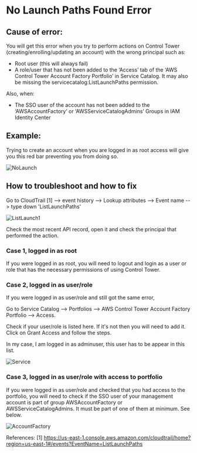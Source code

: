 # No Launch Paths Found Error



## Cause of error:
You will get this error when you try to perform actions on Control Tower (creating/enrolling/updating an account) with the wrong principal such as:
+ Root user (this will always fail)
+ A role/user that has not been added to the ‘Access’ tab of the ‘AWS Control Tower Account Factory Portfolio’ in Service Catalog. It may also be missing the servicecatalog:ListLaunchPaths permission.

Also, when:
+ The SSO user of the account has not been added to the ‘AWSAccountFactory’ or ‘AWSServiceCatalogAdmins’ Groups in IAM Identity Center

## Example:
Trying to create an account when you are logged in as root access will give you this red bar preventing you from doing so.

![NoLaunch](https://github.com/Luchiap/Control-tower_No-Launch-Paths-Found-Error/assets/83933068/808ebc46-fc1d-40e3-b831-16483063799c)


## How to troubleshoot and how to fix

Go to CloudTrail [1] --> event history --> Lookup attributes --> Event name --> type down 'ListLaunchPaths'

![ListLaunch1](https://github.com/Luchiap/Control-tower_No-Launch-Paths-Found-Error/assets/83933068/9b26351e-5626-43c7-94d0-417f635b33b1)

Check the most recent API record, open it and check the principal that performed the action. 

### Case 1, logged in as root

If you were logged in as root, you will need to logout and login as a user or role that has the necessary permissions of using Control Tower.

### Case 2, logged in as user/role

If you were logged in as user/role and still got the same error, 

Go to Service Catalog --> Portfolios --> AWS Control Tower Account Factory Portfolio --> Access.

Check if your user/role is listed here. If it's not then you will need to add it. Click on Grant Access and follow the steps.

In my case, I am logged in as adminuser, this user has to be appear in this list.

![Service](https://github.com/Luchiap/Control-tower_No-Launch-Paths-Found-Error/assets/83933068/0601bc18-5ffe-4251-a205-643c3e6a3b81)

### Case 3, logged in as user/role with access to portfolio

If you were logged in as user/role and checked that you had access to the portfolio, you will need to check if the SSO user of your management account is part of group AWSAccountFactory or AWSServiceCatalogAdmins. It must be part of one of them at minimum. 
See below.

![AccountFactory](https://github.com/Luchiap/Control-tower_No-Launch-Paths-Found-Error/assets/83933068/566dd886-ea54-4976-99a2-d1cfc7dad2d2)






References:
[1] https://us-east-1.console.aws.amazon.com/cloudtrail/home?region=us-east-1#/events?EventName=ListLaunchPaths
